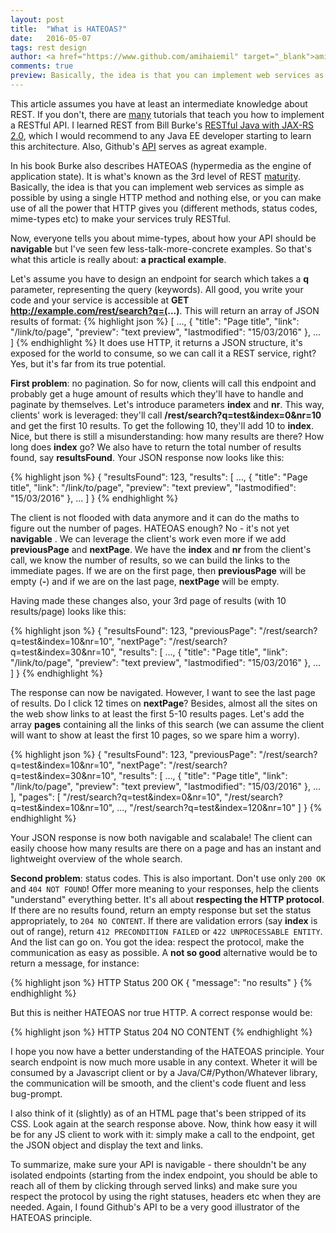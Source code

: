 ```yaml
---
layout: post
title:  "What is HATEOAS?"
date:   2016-05-07
tags: rest design
author: <a href="https://www.github.com/amihaiemil" target="_blank">amihaiemil</a>
comments: true
preview: Basically, the idea is that you can implement web services as simple as possible by using a single HTTP method and nothing else, or you can make use of all the power that HTTP gives you (different methods, status codes, mime-types etc) to make your services truly RESTful.
---
```


This article assumes you have at least an intermediate knowledge about REST. If you don't, there are [many](https://www.google.ro/webhp?sourceid=chrome-instant&ion=1&espv=2&ie=UTF-8#q=rest%20tutorial) tutorials that teach you how to implement a RESTful API. I learned REST from Bill Burke's [RESTful Java with JAX-RS 2.0](http://cdn.oreillystatic.com/oreilly/booksamplers/9781449361341_sampler.pdf), which I would recommend to any Java EE developer starting to learn this architecture. Also, Github's [API](https://api.github.com/) serves as agreat example.

In his book Burke also describes HATEOAS (hypermedia as the engine of application state). It is what's known as the 3rd level of REST [maturity](http://martinfowler.com/articles/richardsonMaturityModel.html). Basically, the idea is that you can implement web services as simple as possible by using a single HTTP method and nothing else, or you can make use of all the power that HTTP gives you (different methods, status codes, mime-types etc) to make your services truly RESTful. 

Now, everyone tells you about mime-types, about how your API should be **navigable** but I've seen few less-talk-more-concrete examples. So that's what this article is really about: **a practical example**.

Let's assume you have to design an endpoint for search which takes a **q** parameter, representing the query (keywords). All good, you write your code and your service is accessible at **GET http://example.com/rest/search?q=(...)**. This will return an array of JSON results of format: 
{% highlight json %}
[
...,
{
    "title": "Page title",
    "link": "/link/to/page",
    "preview": "text preview",
    "lastmodified": "15/03/2016"
},
...
]
{% endhighlight %}
It does use HTTP, it returns a JSON structure, it's exposed for the world to consume, so we can call it a REST service, right? Yes, but it's far from its true potential. 

**First problem**: no pagination. So for now, clients will call this endpoint and probably get a huge amount of results which they'll have to handle and paginate by themselves. Let's introduce parameters **index** and **nr**. This way, clients' work is leveraged: they'll call **/rest/search?q=test&index=0&nr=10** and get the first 10 results. To get the following 10, they'll add 10 to **index**. Nice, but there is still a misunderstanding: how many results are there? How long does **index** go? We also have to return the total number of results found, say **resultsFound**.
Your JSON response now looks like this:

{% highlight json %}
{
    "resultsFound": 123,
    "results": [
                 ...,
                 {
                     "title": "Page title",
                     "link": "/link/to/page",
                     "preview": "text preview",
                     "lastmodified": "15/03/2016"
                  },
                  ...
                ]
}
{% endhighlight %}

The client is not flooded with data anymore and it can do the maths to figure out the number of pages. HATEOAS enough? No - it's not yet **navigable** . 
We can leverage the client's work even more if we add **previousPage** and **nextPage**. We have the **index** and **nr** from the client's call, we know the number of results, so we can build the links to the immediate pages. If we are on the first page, then **previousPage** will be empty (**-**) and if we are on the last page, **nextPage** will be empty. 

Having made these changes also, your 3rd page of results (with 10 results/page) looks like this: 

{% highlight json %}
{
    "resultsFound": 123,
    "previousPage": "/rest/search?q=test&index=10&nr=10",
    "nextPage": "/rest/search?q=test&index=30&nr=10",
    "results": [
                 ...,
                 {
                     "title": "Page title",
                     "link": "/link/to/page",
                     "preview": "text preview",
                     "lastmodified": "15/03/2016"
                  },
                  ...
                ]
}
{% endhighlight %}

The response can now be navigated. However, I want to see the last page of results. Do I click 12 times on **nextPage**? Besides, almost all the sites on the web show links to at least the first 5-10 results pages. Let's add the array **pages** containing all the links of this search (we can assume the client will want to show at least the first 10 pages, so we spare him a worry).

{% highlight json %}
{
    "resultsFound": 123,
    "previousPage": "/rest/search?q=test&index=10&nr=10",
    "nextPage": "/rest/search?q=test&index=30&nr=10",
    "results": [
                 ...,
                 {
                     "title": "Page title",
                     "link": "/link/to/page",
                     "preview": "text preview",
                     "lastmodified": "15/03/2016"
                  },
                  ...
                ],
    "pages": [
                 "/rest/search?q=test&index=0&nr=10",
                 "/rest/search?q=test&index=10&nr=10",
                 ...,
                 "/rest/search?q=test&index=120&nr=10"
             ]
}
{% endhighlight %}

Your JSON response is now both navigable and scalabale! The client can easily choose how many results are there on a page and has an instant and lightweight overview of the whole search.

**Second problem**: status codes. This is also important. Don't use only ``200 OK`` and ``404 NOT FOUND``! Offer more meaning to your responses, help the clients "understand" everything better. It's all about **respecting the HTTP protocol**. If there are no results found, return an empty response but set the status appropriately, to ``204 NO CONTENT``. If there are validation errors (say **index** is out of range), return ``412 PRECONDITION FAILED`` or ``422 UNPROCESSABLE ENTITY``. And the list can go on. You got the idea: respect the protocol, make the communication as easy as possible. A **not so good** alternative would be to return a message, for instance:

{% highlight json %}
HTTP Status 200 OK
{
    "message": "no results"
}
{% endhighlight %}

But this is neither HATEOAS nor true HTTP. A correct response would be:

{% highlight json %}
HTTP Status 204 NO CONTENT
{% endhighlight %}

I hope you now have a better understanding of the HATEOAS principle. Your search endpoint is now much more usable in any context. Wheter it will be consumed by a Javascript client or by a Java/C#/Python/Whatever library, the communication will be smooth, and the client's code fluent and less bug-prompt. 

I also think of it (slightly) as of an HTML page that's been stripped of its CSS. Look again at the search response above. Now, think how easy it will be for any JS client to work with it: simply make a call to the endpoint, get the JSON object and display the text and links. 

To summarize, make sure your API is navigable - there shouldn't be any isolated endpoints (starting from the index endpoint, you should be able to reach all of them by clicking through served links) and make sure you respect the protocol by using the right statuses, headers etc when they are needed. Again, I found Github's API to be a very good illustrator of the HATEOAS principle.

